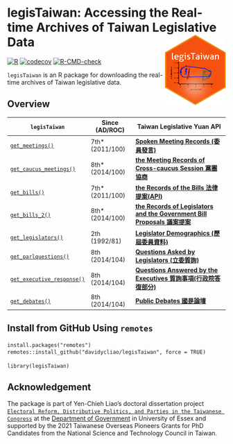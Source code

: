 
<!-- README.md is generated from README.Rmd. Please edit that file -->

# legisTaiwan: Accessing the Real-time Archives of Taiwan Legislative Data <img src="man/figures/logo.png" align="right" width="140"/>

<!-- badges: start -->

[![R](https://github.com/davidycliao/legisTaiwan/actions/workflows/r.yml/badge.svg)](https://github.com/davidycliao/legisTaiwan/actions/workflows/r.yml)
[![codecov](https://codecov.io/gh/davidycliao/legisTaiwan/branch/master/graph/badge.svg?token=HVVTCOE90D)](https://codecov.io/gh/davidycliao/legisTaiwan)
[![R-CMD-check](https://github.com/davidycliao/legisTaiwan/actions/workflows/R-CMD-check.yaml/badge.svg)](https://github.com/davidycliao/legisTaiwan/actions/workflows/R-CMD-check.yaml)

<!-- badges: end -->

`legisTaiwan` is an R package for downloading the real-time archives of
Taiwan legislative data.

## Overview

| `legisTaiwan`                                                                                                 | Since (AD/ROC)   | Taiwan Legislative Yuan API                                                                                           |
|---------------------------------------------------------------------------------------------------------------|------------------|-----------------------------------------------------------------------------------------------------------------------|
| [`get_meetings()`](https://davidycliao.github.io/legisTaiwan/reference/get_bills.html)                        | 7th\* (2011/100) | [**Spoken Meeting Records (委員發言)**](https://www.ly.gov.tw/Pages/List.aspx?nodeid=154)                             |
| [`get_caucus_meetings()`](https://davidycliao.github.io/legisTaiwan/reference/get_caucus_meetings.html)       | 8th\* (2014/100) | [**the Meeting Records of Cross-caucus Session 黨團協商**](https://data.ly.gov.tw/getds.action?id=8)                  |
| [`get_bills()`](https://davidycliao.github.io/legisTaiwan/reference/get_bills.html)                           | 7th\* (2011/100) | [**the Records of the Bills 法律提案(API)**](https://www.ly.gov.tw/Pages/List.aspx?nodeid=154)                        |
| [`get_bills_2()`](https://davidycliao.github.io/legisTaiwan/reference/get_bills_2.html)                       | 8th\* (2014/100) | [**the Records of Legislators and the Government Bill Proposals 議案提案**](https://data.ly.gov.tw/getds.action?id=1) |
| [`get_legislators()`](https://davidycliao.github.io/legisTaiwan/reference/get_legislators.html)               | 2th (1992/81)    | [**Legislator Demographics (歷屆委員資料)**](https://data.ly.gov.tw/getds.action?id=16)                               |
| [`get_parlquestions()`](https://davidycliao.github.io/legisTaiwan/reference/get_parlquestions.html)           | 8th (2014/104)   | [**Questions Asked by Legislators (立委質詢)**](https://data.ly.gov.tw/getds.action?id=6)                             |
| [`get_executive_response()`](https://davidycliao.github.io/legisTaiwan/reference/get_executive_response.html) | 8th (2014/104)   | [**Questions Answered by the Executives 質詢事項(行政院答復部分)**](https://data.ly.gov.tw/getds.action?id=1)         |
| [`get_debates()`](https://davidycliao.github.io/legisTaiwan/reference/get_public_debates.html)                | 8th (2014/104)   | [**Public Debates 國是論壇**](https://data.ly.gov.tw/getds.action?id=7)                                               |

## Install from GitHub Using `remotes`

    install.packages("remotes")
    remotes::install_github("davidycliao/legisTaiwan", force = TRUE)

    library(legisTaiwan)

## Acknowledgement

The package is part of Yen-Chieh Liao’s doctoral dissertation project
[`Electoral Reform, Distributive Politics, and Parties in the Taiwanese Congress`](https://raw.githack.com/davidycliao/phd-thesis/main/Yen_Chieh_Liao_PhD_Dissertation_Jan_2023.pdf)
at the [Department of
Government](https://www.essex.ac.uk/departments/government) in
University of Essex and supported by the 2021 Taiwanese Overseas
Pioneers Grants for PhD Candidates from the National Science and
Technology Council in Taiwan.
